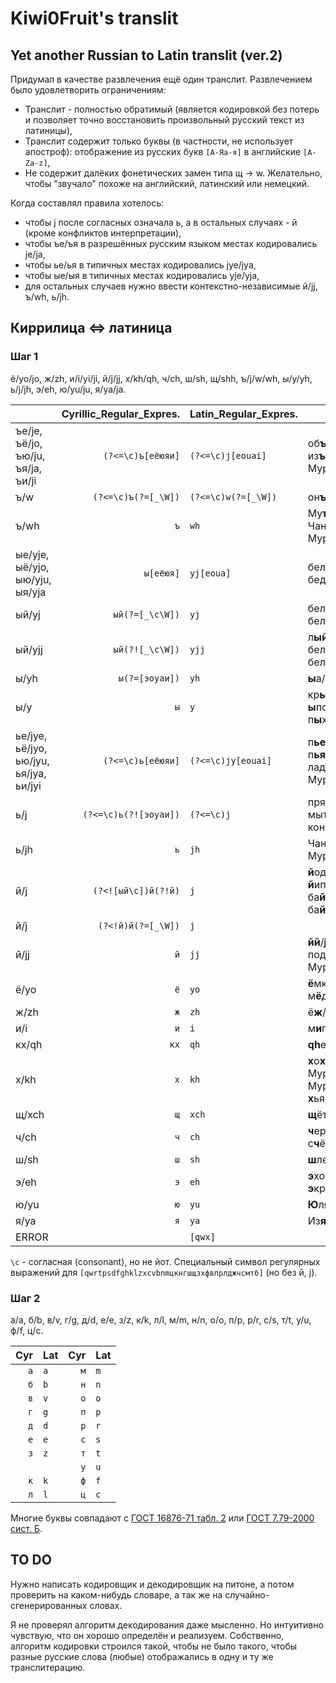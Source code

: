 # Kiwi0Fruit's translit

## Yet another Russian to Latin translit (ver.2)

Придумал в качестве развлечения ещё один транслит. Развлечением было удовлетворить ограничениям:

* Транслит - полностью обратимый (является кодировкой без потерь и позволяет точно восстановить произвольный русский текст из латиницы),
* Транслит содержит только буквы (в частности, не использует апостроф): отображение из русских букв `[А-Яа-я]` в английские `[A-Za-z]`,
* Не содержит далёких фонетических замен типа щ → w. Желательно, чтобы "звучало" похоже на английский, латинский или немецкий.

Когда составлял правила хотелось:

* чтобы j после согласных означала ь, а в остальных случаях - й (кроме конфликтов интерпретации),
* чтобы ъe/ъя в разрешённых русским языком местах кодировались je/ja,
* чтобы ьe/ья в типичных местах кодировались jye/jya,
* чтобы ыe/ыя в типичных местах кодировались yje/yja,
* для остальных случаев нужно ввести контекстно-независимые й/jj, ъ/wh, ь/jh.


## Киррилица <=> латиница

### Шаг 1

ё/yo/jo, ж/zh, и/i/yi/ji, й/j/jj, х/kh/qh, ч/ch, ш/sh, щ/shh, ъ/j/w/wh, ы/y/yh, ь/j/jh, э/eh, ю/yu/ju, я/ya/ja.

|        | Cyrillic\_Regular\_Expres. | Latin\_Regular\_Expres. | Examples                                               |
| ------ | ---------------------:|:------------------- | --------------------------------------------------------------------- |
| ъе/je, ъё/jo, ъю/ju, ъя/ja, ъи/ji | `(?<=\c)ъ[еёюяи]` | `(?<=\c)j[eouai]` | об**ъе**кт/ob**je**kt, из**ъя**н/iz**ja**n, Мур**ъи**н/Mur**ji**n |
| ъ/w    | `(?<=\c)ъ(?=[_\W])`   | `(?<=\c)w(?=[_\W])` | он**ъ**/on**w**                                                       |
| ъ/wh   | `ъ`                   | `wh`      | Му**ъ**минат/Mu**wh**minat, Чан**ъ**ань/Chan**wh**anj, Мур**ъйи**н/Mur**whji**n |
| ые/yje, ыё/yjo, ыю/yju, ыя/yja | `ы[еёюя]` | `yj[eoua]` | бел**ые**/bel**yje**, бедн**ыя**/bedn**yja**                       |
| ый/yj  | `ый(?=[_\c\W])`       | `yj`                | бел**ый**/bel**yj**, бел**ый**с/bel**yj**s                            |
| ый/yjj | `ый(?![_\c\W])`       | `yjj`               | л**ый**ес/l**yjj**es, бел**ый**а/bel**yjj**a, бел**ый**е/bel**yjj**e  |
| ы/yh   | `ы(?=[эоуаи])`        | `yh`                | **ы**а/**yh**a, **ы**и/**yh**i                                        |
| ы/y    | `ы`                   | `y`                 | кр**ы**ска/kr**y**ska, **ы**пся/**y**psya, п**ы**хтел/p**y**khtel     |
| ье/jye, ьё/jyo, ью/jyu, ья/jya, ьи/jyi | `(?<=\c)ь[еёюяи]` | `(?<=\c)jy[eouai]` | п**ье**са/p**jye**sa, п**ья**н/p**jya**n, лад**ьи**/lad**jyi**, Мур**ьи**н/Mur**jyi**n |
| ь/j    | `(?<=\c)ь(?![эоуaи])` | `(?<=\c)j`          | пряч**ь**ся/pryach**j**sya, мыт**ь**ся/myt**j**sya, кон**ь**/kon**j** |
| ь/jh   | `ь`                   | `jh`                | Чан**ь**ол/Сhan**jh**ol, Мур**ьй**ин/Mur**jhj**in                     |
| й/j    | `(?<![ый\c])й(?!й)`   | `j`                 | **й**од/**j**od, ба**й**ес/ba**j**es, **й**иппи/**j**ippi, ба**й**ыс/ba**j**ys, ба**й**яс/ba**j**yas |
| й/j    | `(?<!й)й(?=[_\W])`    | `j`                 |                                                                       |
| й/jj   | `й`                   | `jj`                | **йй**/**jjjj**, под**й**ес/pod**jj**es, под**й**од/pod**jj**od, Мур**й**ин/Mur**jj**in |
| ё/yo   | `ё`                   | `yo`                | **ё**мко/**yo**mko, м**ё**д/m**yo**d                                  |
| ж/zh   | `ж`                   | `zh`                | ё**ж**/yo**zh**                                                       |
| и/i    | `и`                   | `i`                 | м**и**г/m**i**g                                                       |
| кх/qh  | `кx`                  | `qh`                | **qh**e/**кх**е                                                       |
| х/kh   | `х`                   | `kh`                | **х**о**х**олок/**kh**o**kh**olok, Муръ**х**ин/Murwh**kh**in, Мурь**х**ин/Murj**kh**in, **х**ья/**kh**jya, **х**ьан/**kh**jhan |
| щ/xch  | `щ`                   | `xch`               | **щ**ётка/**xch**yotka                                                |
| ч/ch   | `ч`                   | `ch`                | **ч**ерныш/**ch**ernysh, с**ч**ётная/s**ch**yotnaya                   |
| ш/sh   | `ш`                   | `sh`                | **ш**лем/**sh**lem                                                    |
| э/eh   | `э`                   | `eh`                | **э**хо/**eh**kho, **э**он/**eh**on, **э**кран/**eh**kran             |
| ю/yu   | `ю`                   | `yu`                | **Ю**ля/**Yu**lya                                                     |
| я/ya   | `я`                   | `ya`                | Из**я**/Iz**ya**                                                      |
| ERROR  |                       | `[qwx]`             |                                                                       |

`\c` - согласная (consonant), но не йот. Специальный символ регулярных выражений для `[qwrtpsdfghklzxcvbnmцкнгшщзхфвпрлджчсмтб]` (но без й, j).

### Шаг 2

a/a, б/b, в/v, г/g, д/d, е/e, з/z, к/k, л/l, м/m, н/n, о/o, п/p, р/r, с/s, т/t, у/u, ф/f, ц/c.

| Cyr | Lat | Cyr | Lat |
| ---:|:--- | ---:|:--- |
| `а` | `a` | `м` | `m` |
| `б` | `b` | `н` | `n` |
| `в` | `v` | `о` | `o` |
| `г` | `g` | `п` | `p` |
| `д` | `d` | `р` | `r` |
| `е` | `e` | `с` | `s` |
| `з` | `z` | `т` | `t` |
|     |     | `у` | `u` |
| `к` | `k` | `ф` | `f` |
| `л` | `l` | `ц` | `c` |

Многие буквы совпадают с [ГОСТ 16876-71 табл. 2](https://ru.wikipedia.org/wiki/%D0%A2%D1%80%D0%B0%D0%BD%D1%81%D0%BB%D0%B8%D1%82%D0%B5%D1%80%D0%B0%D1%86%D0%B8%D1%8F_%D1%80%D1%83%D1%81%D1%81%D0%BA%D0%BE%D0%B3%D0%BE_%D0%B0%D0%BB%D1%84%D0%B0%D0%B2%D0%B8%D1%82%D0%B0_%D0%BB%D0%B0%D1%82%D0%B8%D0%BD%D0%B8%D1%86%D0%B5%D0%B9#%D0%A1%D1%80%D0%B0%D0%B2%D0%BD%D0%B8%D1%82%D0%B5%D0%BB%D1%8C%D0%BD%D0%B0%D1%8F_%D1%82%D0%B0%D0%B1%D0%BB%D0%B8%D1%86%D0%B0_%D1%81%D0%B8%D1%81%D1%82%D0%B5%D0%BC_%D1%82%D1%80%D0%B0%D0%BD%D1%81%D0%BB%D0%B8%D1%82%D0%B5%D1%80%D0%B0%D1%86%D0%B8%D0%B8) или [ГОСТ 7.79-2000 сист. Б](https://ru.wikipedia.org/wiki/%D0%A2%D1%80%D0%B0%D0%BD%D1%81%D0%BB%D0%B8%D1%82%D0%B5%D1%80%D0%B0%D1%86%D0%B8%D1%8F_%D1%80%D1%83%D1%81%D1%81%D0%BA%D0%BE%D0%B3%D0%BE_%D0%B0%D0%BB%D1%84%D0%B0%D0%B2%D0%B8%D1%82%D0%B0_%D0%BB%D0%B0%D1%82%D0%B8%D0%BD%D0%B8%D1%86%D0%B5%D0%B9#%D0%A1%D1%80%D0%B0%D0%B2%D0%BD%D0%B8%D1%82%D0%B5%D0%BB%D1%8C%D0%BD%D0%B0%D1%8F_%D1%82%D0%B0%D0%B1%D0%BB%D0%B8%D1%86%D0%B0_%D1%81%D0%B8%D1%81%D1%82%D0%B5%D0%BC_%D1%82%D1%80%D0%B0%D0%BD%D1%81%D0%BB%D0%B8%D1%82%D0%B5%D1%80%D0%B0%D1%86%D0%B8%D0%B8).


## TO DO

Нужно написать кодировщик и декодировщик на питоне, а потом проверить на каком-нибудь словаре, а так же на случайно-сгенерированных словах.

Я не проверял алгоритм декодирования даже мысленно. Но интуитивно чувствую, что он хорошо определён и реализуем. Собственно, алгоритм кодировки строился такой, чтобы не было такого, чтобы разные русские слова (любые) отображались в одну и ту же транслитерацию.
